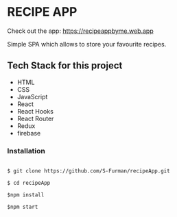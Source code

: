 # RECIPE APP

Check out the app: https://recipeappbyme.web.app

Simple SPA which allows to store your favourite recipes.

## Tech Stack for this project

- HTML
- CSS
- JavaScript
- React
- React Hooks
- React Router
- Redux
- firebase

### Installation

```

$ git clone https://github.com/S-Furman/recipeApp.git

$ cd recipeApp

$npm install

$npm start
```
